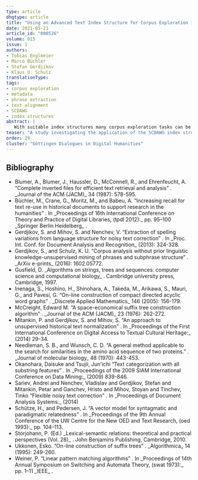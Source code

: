 ```yaml
---
type: article
dhqtype: article
title: "Using an Advanced Text Index Structure for Corpus Exploration in Digital Humanities"
date: 2021-05-21
article_id: "000526"
volume: 015
issue: 1
authors:
- Tobias Englmeier
- Marco Büchler
- Stefan Gerdjikov
- Klaus U. Schulz
translationType: 
tags:
- corpus exploration
- metadata
- phrase extraction
- text alignment
- SCDAWG
- index structures
abstract: |
   With suitable index structures many corpus exploration tasks can be solved in an efficient way without rescanning the text repository in an online manner. In this paper we show that symmetric compacted directed acyclic word graphs (SCDAWGs) - a refinement of suffix trees - offer an ideal basis for corpus exploration, helping to answer many of the questions raised in DH research in an elegant way. From a simplified point of view, the advantages of SCDAWGs rely on two properties. First, needing linear computation time, the index offers a joint view on the similarities (in terms of common substrings) and differences between all text. Second, structural regularities of the index help to mine interesting portions of texts (such as phrases and concept names) and their relationship in a language independent way without using prior linguistic knowledge. As a demonstration of the power of these principles we look at text alignment, text reuse in distinct texts or between distinct authors, automated detection of concepts, temporal distribution of phrases in diachronic corpora, and related problems.
teaser: "A study investigating the application of the SCDAWG index structure for large scale corpus exploration"
order: 29
cluster: "Göttingen Dialogues in Digital Humanities"
---
```

## Bibliography

<ul>
<li id="blumer1987">Blumer, A., Blumer, J., Haussler, D., McConnell, R., and Ehrenfeucht, A. “Complete inverted files for efficient text retrieval and analysis” . _Journal of the ACM (JACM)_ 34 (1987): 578-595.
</li>
<li id="büchler2012">Büchler, M., Crane, G., Moritz, M., and Babeu, A. “Increasing recall for text re-use in historical documents to support research in the humanities” . In _Proceedings of 16th International Conference on Theory and Practice of Digital Libraries, (tpdl 2012):_ pp. 95–100 _Springer Berlin Heidelberg_ .
</li>
<li id="gerdjikov2013">Gerdjikov, S. and Mihov, S. and Nenchev, V. “Extraction of spelling variations from language structure for noisy text correction” . In _Proc. Int. Conf. for Document Analysis and Recognition_ (2013): 324-328.
</li>
<li id="gerdjikov2016">Gerdjikov, S., and Schulz, K. U. “Corpus analysis without prior linguistic knowledge-unsupervised mining of phrases and subphrase structure” . _ArXiv e-prints_ (2016): 1602.05772.
</li>
<li id="gusfield1997">Gusfield, D. _Algorithms on strings, trees and sequences: computer science and computational biology_ . Cambridge university press, Cambridge, 1997.
</li>
<li id="inenaga2005">Inenaga, S., Hoshino, H., Shinohara, A., Takeda, M., Arikawa, S., Mauri, G., and Pavesi, G. “On-line construction of compact directed acyclic word graphs” . _Discrete Applied Mathematics_ 146 (2005): 156-179.
</li>
<li id="mccreight1976">McCreight, Edward M. “A space-economical suffix tree construction algorithm” . _Journal of the ACM (JACM)_ 23 (1976): 262-272.
</li>
<li id="mitankin2014">Mitankin, P. and Gerdjikov, S. and Mihov, S. “An approach to unsupervised historical text normalization” . In _Proceedings of the First International Conference on Digital Access to Textual Cultural Heritage:_ (2014) 29-34.
</li>
<li id="needleman1970">Needleman, S. B., and Wunsch, C. D. “A general method applicable to the search for similarities in the amino acid sequence of two proteins.” . _Journal of molecular biology_ 48 (1970): 443-453.
</li>
<li id="okanohara2009">Okanohara, Daisuke and Tsujii, Jun'ichi “Text categorization with all substring features” . In _Proceedings of the 2009 SIAM International Conference on Data Mining:_ (2009) 839-846.
</li>
<li id="sariev2014">Sariev, Andrei and Nenchev, Vladislav and Gerdjikov, Stefan and Mitankin, Petar and Ganchev, Hristo and Mihov, Stoyan and Tinchev, Tinko “Flexible noisy text correction” . In _Proceedings of Document Analysis Systems:_ (2014)
</li>
<li id="schütze1993">Schütze, H., and Pedersen, J. “A vector model for syntagmatic and paradigmatic relatedness” . In _Proceedings of the 9th Annual Conference of the UW Centre for the New OED and Text Research, (oed 1993):_ pp. 104–113.
</li>
<li id="storjohann2010">Storjohann, P. (Ed.) _Lexical-semantic relations: theoretical and practical perspectives (Vol. 28)_ . John Benjamins Publishing, Cambridge, 2010.
</li>
<li id="ukkonen95">Ukkonen, Esko. “On-line construction of suffix trees” . _Algorithmica_ 14 (1995): 249-260.
</li>
<li id="weiner1973">Weiner, P. “Linear pattern matching algorithms” . In _Proceedings of 14th Annual Symposium on Switching and Automata Theory, (swat 1973):_ pp. 1–11 _IEEE_ .
</li>

</ul>
